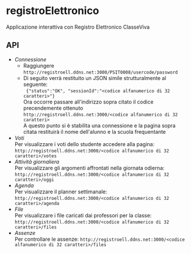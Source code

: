# registroElettronico
Applicazione interattiva con Registro Elettronico ClasseViva

## API

* *Connessione*
  * Raggiungere `http://registroell.ddns.net:3000/PSIT0008/usercode/password`
  * Di seguito verrà restituito un JSON simile strutturalmente al seguente:<br />
    ` {"status":"OK", "sessionId":"<codice alfanumerico di 32 caratteri>"}` <br />
    Ora occorre passare all'indirizzo sopra citato il codice precendemente ottenuto<br />
    `http://registroell.ddns.net:3000/<codice alfanumerico di 32 caratteri>`<br />
    A questo punto si è stabilita una connessione e la pagina sopra citata restituirà il nome dell'alunno e la scuola frequentante
* *Voti*<br />
  Per visualizzare i voti dello studente accedere alla pagina:<br />
  `http://registroell.ddns.net:3000/<codice alfanumerico di 32 caratteri>/votes`
* *Attività giornaliera*<br />
	Per visualizzare gli argomenti affrontati nella giornata odierna:<br />
  `http://registroell.ddns.net:3000/<codice alfanumerico di 32 caratteri>/oggi`
* *Agenda*<br />
  Per visualizzare il planner settimanale:<br />
  `http://registroell.ddns.net:3000/<codice alfanumerico di 32 caratteri>/agenda`
* *File*<br />
  Per visualizzare i file caricati dai professori per la classe:<br />
  `http://registroell.ddns.net:3000/<codice alfanumerico di 32 caratteri>/files`
* *Assenze*<br />
  Per controllare le assenze:
  `http://registroell.ddns.net:3000/<codice alfanumerico di 32 caratteri>/files`

